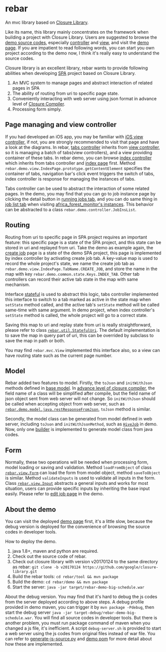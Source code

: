 # rebar
An mvc library based on [Closure Library](https://github.com/google/closure-library).

Like its name, this library mainly concentrates on the framework when building a project with Closure Library. Users are suggested to browse the [demo source codes](https://github.com/copperybean/rebar/tree/master/demo/src/main/resources/static/js), especially [controller](https://github.com/copperybean/rebar/tree/master/demo/src/main/resources/static/js/controller) and [view](https://github.com/copperybean/rebar/tree/master/demo/src/main/resources/static/js/view), and visit the [demo page](http://104.154.173.69). If you are impatient to read following words, you can start you own project according to the demo now, I think it's really easy to understand the source codes.

Closure library is an excellent library, rebar wants to provide following abilities when developing [SPA](https://en.wikipedia.org/wiki/Single-page_application) project based on Closure Library.
1. An MVC system to manage pages and abstract interaction of related pages in SPA
2. The ability of routing from uri to specific page state.
3. Conveniently interacting with web server using json format in advance level of [Closure Compiler](https://github.com/google/closure-compiler).
4. Processing form simply.

## Page managing and view controller
If you had developed an iOS app, you may be familiar with [iOS view controller](https://developer.apple.com/library/content/featuredarticles/ViewControllerPGforiPhoneOS/), if not, you are strongly recommended to visit that page and have a look at the diagrams. In rebar, [tabs controller](https://github.com/copperybean/rebar/blob/master/src/mvc/tabscontroller.js) inherits from [view controller](https://github.com/copperybean/rebar/blob/master/src/mvc/viewcontroller.js), so it is managing a batch of tabs(view controllers), and a view providing container of these tabs. In rebar demo, you can browse [index controller](https://github.com/copperybean/rebar/blob/master/demo/src/main/resources/static/js/controller/index.js) which inherits from tabs controller and [index page](https://github.com/copperybean/rebar/blob/master/demo/src/main/resources/static/js/view/indexpage.js) first.  Method ```rebar.demo.view.IndexPage.prototype.getContentElement``` specifies the container of tabs, navigation bar's click event triggers the switch of tabs, index controller is response for managing the instances of tabs.

Tabs controller can be used to abstract the interaction of some related pages. In the demo, you may find that you can go to job instance page by clicking the detail button in [running jobs tab](http://104.154.173.69/), and you can do same thing in [job list tab](http://104.154.173.69/?t=l) when visiting [africa_forest_monitor's instances](http://104.154.173.69/?t=l&jlt=jil&jname=africa_forest_monitor&jilt=jilp). This behavior can be abstracted to a class ```rebar.demo.controller.JobInsList```.

## Routing

Routing from uri to specific page in SPA project requires an important feature: this specific page is a state of the SPA project, and this state can be stored in uri and replayed from uri. Take the demo as example again, the [create job](http://104.154.173.69/?t=c) page is a state of the demo SPA project, this page is implemented by index controller by activating create job tab. A key-value map is used to record the whole project's state, we name the create job tab as ```rebar.demo.view.IndexPage.TabName.CREATE_JOB```, and store the name in the map with key ```rebar.demo.common.state.Keys.INDEX_TAB```. Other tab controllers can record their active tab state in the map with same mechanism.

Interface [stateful](https://github.com/copperybean/rebar/blob/master/src/mvc/stateful.js) is used to abstract this logic, tabs controller implemented this interface to switch to a tab marked as active in the state map when ```setState``` method called, and the active tab's ```setState``` method will be called same-time with same argument. In demo project, when index controller's ```setState``` method is called, the whole project will go to a correct state.

Saving this map to uri and replay state from uri is really straightforward, please refer to class [```rebar.util.StatefulUri```](https://github.com/copperybean/rebar/blob/master/src/util/statefuluri.js). The default implementation is to save the map in query part of uri, this can be overrided by subclass to save the map in path or both.

You may find ```rebar.mvc.View``` implemented this interface also, so a view can have routing state such as the current page number.

## Model
Rebar added two features to model. Firstly, the ```toJson``` and ```initWithJson``` methods defined in [base model](https://github.com/copperybean/rebar/blob/master/src/mvc/model.js). In [advance level of closure compiler](https://developers.google.com/closure/compiler/docs/api-tutorial3), the field name of a class will be simplified after compile, but the field name of json object sent from web server will not change. So ```initWithJson``` should be called when accepting object from web server, such as [```rebar.demo.model.java.restResponseFromJson```](https://github.com/copperybean/rebar/blob/master/demo/src/main/resources/static/js/model/java.js), ```toJson``` method is similar.

Secondly, the model class can be generated from model defined in web server, including ```toJson``` and ```initWithJsonMethod```, such as [```HiveJob```](http://104.154.173.69/js/model/java/schedule/hivejob.js) in demo. Now, only one [builder](https://github.com/copperybean/rebar/tree/master/tool/jsmodel-builder) is implemented to generate model class from java codes.

## Form
Normally, these two operations will be needed when processing form, model loading or saving and validation. Method ```loadFromObject``` of class [```rebar.view.Form```](https://github.com/copperybean/rebar/blob/master/src/view/form.js) can load the form from model object, method ```saveToObject``` is similar. Method ```validateInputs``` is used to validate all inputs in the form. Class [```rebar.view.Input```](https://github.com/copperybean/rebar/blob/master/src/view/input.js) abstracts a general inputs and works for most situation, users can provide specific inputs by inheriting the base input easily. Please refer to [edit job page](https://github.com/copperybean/rebar/blob/master/demo/src/main/resources/static/js/view/editjobpage.js) in the demo.

## About the demo

You can visit the deployed [demo page](http://104.154.173.69) first, it's a little slow, because the debug version is deployed for the convenience of browsing the source codes in developer tools.

How to deploy the demo.
1. java 1.8+, maven and python are required.
2. Check out the source code of rebar.
3. Check out closure library with version v20170124 to the same directory as rebar: ```git clone -b v20170124 https://github.com/google/closure-library.git```
4. Build the rebar tools: ```cd rebar/tool && mvn package```
5. Build the demo: ```cd rebar/demo && mvn package```
6. Start the server: ```java -jar target/rebar-demo-big-schedule.war```

About the debug version. You may find that it's hard to debug the js codes from the server deployed according to above steps. A debug profile provided in demo maven, you can trigger it by ```mvn package -Pdebug```, then start the debug server ```java -jar target-debug/rebar-demo-big-schedule.war```. You will find all source codes in developer tools. But there is another problem, you must run package command of maven when you changed a js file, it's inefficient. A script ```debug-server.sh``` is provided to start a web server using the js codes from original files instead of war file. You can refer to [generate-js-source.py](https://github.com/copperybean/rebar/blob/master/demo/src/main/python/generate-js-source.py) and [demo pom](https://github.com/copperybean/rebar/blob/master/demo/pom.xml) for more detail about how these are implemented.
